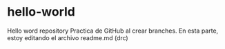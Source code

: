 # hello-world
Hello word repository
Practica de GitHub al crear branches. En esta parte, estoy editando el archivo readme.md (drc)
